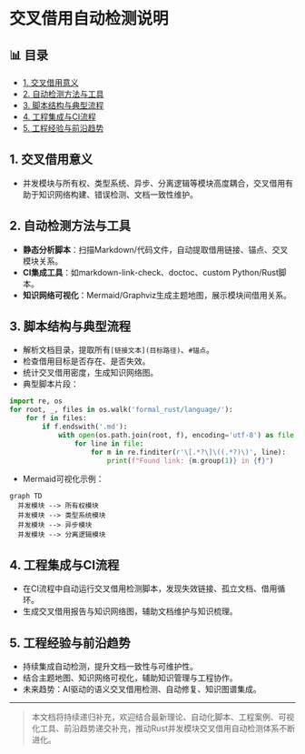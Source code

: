 ﻿# 交叉借用自动检测说明


## 📊 目录

- [1. 交叉借用意义](#1-交叉借用意义)
- [2. 自动检测方法与工具](#2-自动检测方法与工具)
- [3. 脚本结构与典型流程](#3-脚本结构与典型流程)
- [4. 工程集成与CI流程](#4-工程集成与ci流程)
- [5. 工程经验与前沿趋势](#5-工程经验与前沿趋势)


## 1. 交叉借用意义

- 并发模块与所有权、类型系统、异步、分离逻辑等模块高度耦合，交叉借用有助于知识网络构建、错误检测、文档一致性维护。

## 2. 自动检测方法与工具

- **静态分析脚本**：扫描Markdown/代码文件，自动提取借用链接、锚点、交叉模块关系。
- **CI集成工具**：如markdown-link-check、doctoc、custom Python/Rust脚本。
- **知识网络可视化**：Mermaid/Graphviz生成主题地图，展示模块间借用关系。

## 3. 脚本结构与典型流程

- 解析文档目录，提取所有`[链接文本](目标路径)`、`#锚点`。
- 检查借用目标是否存在、是否失效。
- 统计交叉借用密度，生成知识网络图。
- 典型脚本片段：

```python
import re, os
for root, _, files in os.walk('formal_rust/language/'):
    for f in files:
        if f.endswith('.md'):
            with open(os.path.join(root, f), encoding='utf-8') as file:
                for line in file:
                    for m in re.finditer(r'\[.*?\]\((.*?)\)', line):
                        print(f"Found link: {m.group(1)} in {f}")
```

- Mermaid可视化示例：

```mermaid
graph TD
  并发模块 --> 所有权模块
  并发模块 --> 类型系统模块
  并发模块 --> 异步模块
  并发模块 --> 分离逻辑模块
```

## 4. 工程集成与CI流程

- 在CI流程中自动运行交叉借用检测脚本，发现失效链接、孤立文档、借用循环。
- 生成交叉借用报告与知识网络图，辅助文档维护与知识梳理。

## 5. 工程经验与前沿趋势

- 持续集成自动检测，提升文档一致性与可维护性。
- 结合主题地图、知识网络可视化，辅助知识管理与工程协作。
- 未来趋势：AI驱动的语义交叉借用检测、自动修复、知识图谱集成。

---

> 本文档将持续递归补充，欢迎结合最新理论、自动化脚本、工程案例、可视化工具、前沿趋势递交补充，推动Rust并发模块交叉借用自动检测体系不断进化。
